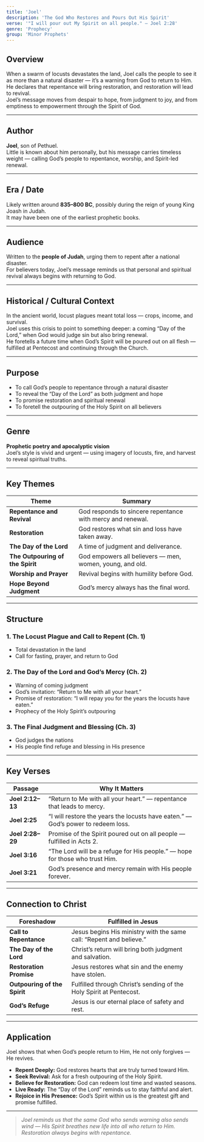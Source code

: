 ```yaml
---
title: 'Joel'
description: 'The God Who Restores and Pours Out His Spirit'
verse: '"I will pour out My Spirit on all people." — Joel 2:28'
genre: 'Prophecy'
group: 'Minor Prophets'
---
```


## Overview  
When a swarm of locusts devastates the land, Joel calls the people to see it as more than a natural disaster — it’s a warning from God to return to Him.  
He declares that repentance will bring restoration, and restoration will lead to revival.  
Joel’s message moves from despair to hope, from judgment to joy, and from emptiness to empowerment through the Spirit of God.

---

## Author  
**Joel**, son of Pethuel.  
Little is known about him personally, but his message carries timeless weight — calling God’s people to repentance, worship, and Spirit-led renewal.

---

## Era / Date  
Likely written around **835–800 BC**, possibly during the reign of young King Joash in Judah.  
It may have been one of the earliest prophetic books.

---

## Audience  
Written to the **people of Judah**, urging them to repent after a national disaster.  
For believers today, Joel’s message reminds us that personal and spiritual revival always begins with returning to God.

---

## Historical / Cultural Context  
In the ancient world, locust plagues meant total loss — crops, income, and survival.  
Joel uses this crisis to point to something deeper: a coming “Day of the Lord,” when God would judge sin but also bring renewal.  
He foretells a future time when God’s Spirit will be poured out on all flesh — fulfilled at Pentecost and continuing through the Church.

---

## Purpose  
- To call God’s people to repentance through a natural disaster  
- To reveal the “Day of the Lord” as both judgment and hope  
- To promise restoration and spiritual renewal  
- To foretell the outpouring of the Holy Spirit on all believers  

---

## Genre  
**Prophetic poetry and apocalyptic vision**  
Joel’s style is vivid and urgent — using imagery of locusts, fire, and harvest to reveal spiritual truths.

---

## Key Themes  

| Theme | Summary |
|-------|----------|
| **Repentance and Revival** | God responds to sincere repentance with mercy and renewal. |
| **Restoration** | God restores what sin and loss have taken away. |
| **The Day of the Lord** | A time of judgment and deliverance. |
| **The Outpouring of the Spirit** | God empowers all believers — men, women, young, and old. |
| **Worship and Prayer** | Revival begins with humility before God. |
| **Hope Beyond Judgment** | God’s mercy always has the final word. |

---

## Structure  

### 1. The Locust Plague and Call to Repent (Ch. 1)
- Total devastation in the land  
- Call for fasting, prayer, and return to God  

### 2. The Day of the Lord and God’s Mercy (Ch. 2)
- Warning of coming judgment  
- God’s invitation: “Return to Me with all your heart.”  
- Promise of restoration: “I will repay you for the years the locusts have eaten.”  
- Prophecy of the Holy Spirit’s outpouring  

### 3. The Final Judgment and Blessing (Ch. 3)
- God judges the nations  
- His people find refuge and blessing in His presence  

---

## Key Verses  

| Passage | Why It Matters |
|----------|----------------|
| **Joel 2:12–13** | “Return to Me with all your heart.” — repentance that leads to mercy. |
| **Joel 2:25** | “I will restore the years the locusts have eaten.” — God’s power to redeem loss. |
| **Joel 2:28–29** | Promise of the Spirit poured out on all people — fulfilled in Acts 2. |
| **Joel 3:16** | “The Lord will be a refuge for His people.” — hope for those who trust Him. |
| **Joel 3:21** | God’s presence and mercy remain with His people forever. |

---

## Connection to Christ  

| Foreshadow | Fulfilled in Jesus |
|-------------|-------------------|
| **Call to Repentance** | Jesus begins His ministry with the same call: “Repent and believe.” |
| **The Day of the Lord** | Christ’s return will bring both judgment and salvation. |
| **Restoration Promise** | Jesus restores what sin and the enemy have stolen. |
| **Outpouring of the Spirit** | Fulfilled through Christ’s sending of the Holy Spirit at Pentecost. |
| **God’s Refuge** | Jesus is our eternal place of safety and rest. |

---

## Application  
Joel shows that when God’s people return to Him, He not only forgives — He revives.  
- **Repent Deeply:** God restores hearts that are truly turned toward Him.  
- **Seek Revival:** Ask for a fresh outpouring of the Holy Spirit.  
- **Believe for Restoration:** God can redeem lost time and wasted seasons.  
- **Live Ready:** The “Day of the Lord” reminds us to stay faithful and alert.  
- **Rejoice in His Presence:** God’s Spirit within us is the greatest gift and promise fulfilled.  

---

> *Joel reminds us that the same God who sends warning also sends wind — His Spirit breathes new life into all who return to Him. Restoration always begins with repentance.*
